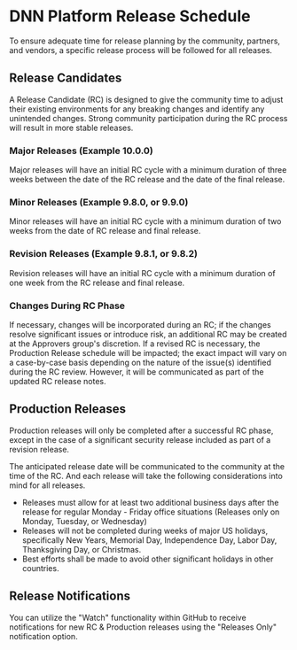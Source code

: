 # DNN Platform Release Schedule
To ensure adequate time for release planning by the community, partners, and vendors, a specific release process will be followed for all releases.  

## Release Candidates
A Release Candidate (RC) is designed to give the community time to adjust their existing environments for any breaking changes and identify any unintended changes. Strong community participation during the RC process will result in more stable releases. 

### Major Releases (Example 10.0.0)
Major releases will have an initial RC cycle with a minimum duration of three weeks between the date of the RC release and the date of the final release. 

### Minor Releases (Example 9.8.0, or 9.9.0)
Minor releases will have an initial RC cycle with a minimum duration of two weeks from the date of RC release and final release.

### Revision Releases (Example 9.8.1, or 9.8.2)
Revision releases will have an initial RC cycle with a minimum duration of one week from the RC release and final release.

### Changes During RC Phase
If necessary, changes will be incorporated during an RC; if the changes resolve significant issues or introduce risk, an additional RC may be created at the Approvers group's discretion.  If a revised RC is necessary, the Production Release schedule will be impacted; the exact impact will vary on a case-by-case basis depending on the nature of the issue(s) identified during the RC review. However, it will be communicated as part of the updated RC release notes.

## Production Releases
Production releases will only be completed after a successful RC phase, except in the case of a significant security release included as part of a revision release.

The anticipated release date will be communicated to the community at the time of the RC.  And each release will take the following considerations into mind for all releases.

* Releases must allow for at least two additional business days after the release for regular Monday - Friday office situations (Releases only on Monday, Tuesday, or Wednesday)
* Releases will not be completed during weeks of major US holidays, specifically New Years, Memorial Day, Independence Day, Labor Day, Thanksgiving Day, or Christmas.
* Best efforts shall be made to avoid other significant holidays in other countries.

## Release Notifications
You can utilize the "Watch" functionality within GitHub to receive notifications for new RC & Production releases using the "Releases Only" notification option.
